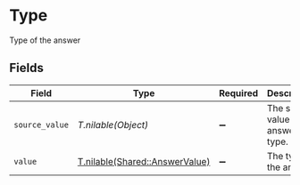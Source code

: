 # Type

Type of the answer


## Fields

| Field                                                                | Type                                                                 | Required                                                             | Description                                                          | Example                                                              |
| -------------------------------------------------------------------- | -------------------------------------------------------------------- | -------------------------------------------------------------------- | -------------------------------------------------------------------- | -------------------------------------------------------------------- |
| `source_value`                                                       | *T.nilable(Object)*                                                  | :heavy_minus_sign:                                                   | The source value of the answer type.                                 | Short Text                                                           |
| `value`                                                              | [T.nilable(Shared::AnswerValue)](../../models/shared/answervalue.md) | :heavy_minus_sign:                                                   | The type of the answer.                                              | short_text                                                           |